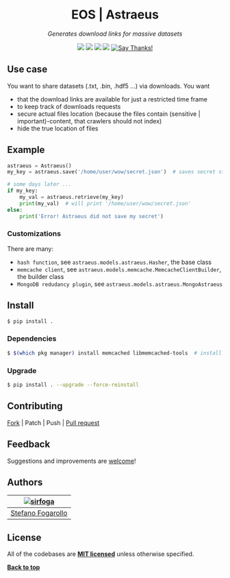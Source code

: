 <div align="center" id="topOfReadme">
	<h1>EOS | Astraeus</h1>
	<em>Generates download links for massive datasets</em></br>


<a href="https://github.com/eos-sns/astraeus/pulls"><img src="https://badges.frapsoft.com/os/v1/open-source.svg?v=103"></a> <a href="https://github.com/eos-sns/astraeus/issues"><img src="https://img.shields.io/badge/contributions-welcome-brightgreen.svg?style=flat"></a> <a href="https://opensource.org/licenses/MIT"><img src="https://img.shields.io/badge/License-MIT-blue.svg"></a> <a href="https://www.python.org/download/releases/3.6.0/"><img src="https://img.shields.io/badge/Python-3.6-blue.svg"></a> <a href="https://saythanks.io/to/sirfoga"><img src="https://img.shields.io/badge/Say%20Thanks-!-1EAEDB.svg" alt="Say Thanks!" /></a>
</div>


## Use case

You want to share datasets (.txt, .bin, .hdf5 ...) via downloads. You want

- that the download links are available for just a restricted time frame
- to keep track of downloads requests
- secure actual files location (because the files contain (sensitive | important)-content, that crawlers should not index)
- hide the true location of files

## Example

```python
astraeus = Astraeus()
my_key = astraeus.save('/home/user/wow/secret.json')  # saves secret stuff

# some days later ...
if my_key:
    my_val = astraeus.retrieve(my_key)
    print(my_val)  # will print '/home/user/wow/secret.json'
else:
    print('Error! Astraeus did not save my secret')
```

### Customizations

There are many:

- `hash function`, see `astraeus.models.astraeus.Hasher`, the base class
- `memcache client`, see `astraeus.models.memcache.MemcacheClientBuilder`, the builder class
- `MongoDB redudancy plugin`, see `astraeus.models.astraeus.MongoAstraeus`

## Install

```bash
$ pip install .
```

### Dependencies

```bash
$ $(which pkg manager) install memcached libmemcached-tools  # install memcache
```

### Upgrade

```bash
$ pip install . --upgrade --force-reinstall
```

## Contributing

[Fork](https://github.com/eos-sns/astraeus/fork) | Patch | Push | [Pull request](https://github.com/eos-sns/astraeus/pulls)

## Feedback

Suggestions and improvements are [welcome](https://github.com/eos-sns/astraeus/issues)!

## Authors

| [![sirfoga](https://avatars0.githubusercontent.com/u/14162628?s=128&v=4)](https://github.com/sirfoga "Follow @sirfoga on Github") |
|---|
| [Stefano Fogarollo](https://sirfoga.github.io) |

## License

All of the codebases are **[MIT licensed](https://opensource.org/licenses/MIT)** unless otherwise specified.

**[Back to top](#topOfReadme)**
